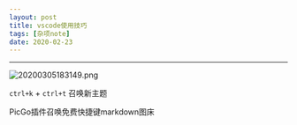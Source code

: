 ```yaml
---
layout: post
title: vscode使用技巧
tags: [杂项note]
date: 2020-02-23
---
```


***
![20200305183149.png](https://raw.githubusercontent.com/fengwei2002/picgotest/master/img/20200305183149.png)

`ctrl+k` + `ctrl+t` 召唤新主题

PicGo插件召唤免费快捷键markdown图床

